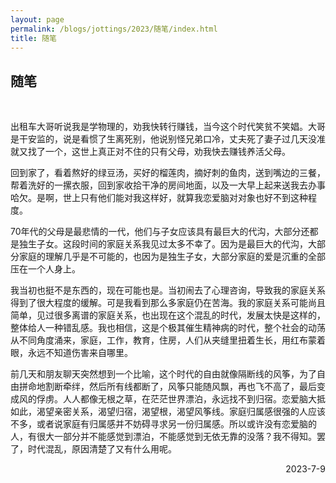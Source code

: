 ```yaml
---
layout: page
permalink: /blogs/jottings/2023/随笔/index.html
title: 随笔
---
```


## 随笔
<br>

出租车大哥听说我是学物理的，劝我快转行赚钱，当今这个时代笑贫不笑娼。大哥是干安监的，说是看惯了生离死别，他说别怪兄弟口冷，丈夫死了妻子过几天没准就又找了一个，这世上真正对不住的只有父母，劝我快去赚钱养活父母。

回到家了，看着熬好的绿豆汤，买好的榴莲肉，摘好刺的鱼肉，送到嘴边的三餐，帮着洗好的一摞衣服，回到家收拾干净的房间地面，以及一大早上起来送我去办事哈欠。是啊，世上只有他们能对我这样好，就算我恋爱脑对对象也好不到这种程度。

70年代的父母是最悲情的一代，他们与子女应该具有最巨大的代沟，大部分还都是独生子女。这段时间的家庭关系我见过太多不幸了。因为是最巨大的代沟，大部分家庭的理解几乎是不可能的，也因为是独生子女，大部分家庭的爱是沉重的全部压在一个人身上。

我当初也挺不是东西的，现在可能也是。当初闹去了心理咨询，导致我的家庭关系得到了很大程度的缓解。可是我看到那么多家庭仍在苦海。我的家庭关系可能尚且简单，见过很多离谱的家庭关系，也出现在这个混乱的时代，发展太快是这样的，整体给人一种错乱感。我也相信，这是个极其催生精神病的时代，整个社会的动荡从不同角度涌来，家庭，工作，教育，住房，人们从夹缝里扭着生长，用红布蒙着眼，永远不知道伤害来自哪里。

前几天和朋友聊天突然想到一个比喻，这个时代的自由就像隔断线的风筝，为了自由拼命地割断牵绊，然后所有线都断了，风筝只能随风飘，再也飞不高了，最后变成风的俘虏。人人都像无根之草，在茫茫世界漂泊，永远找不到归宿。恋爱脑大抵如此，渴望亲密关系，渴望归宿，渴望根，渴望风筝线。家庭归属感很强的人应该不多，或者说家庭有归属感并不妨碍寻求另一份归属感。所以或许没有恋爱脑的人，有很大一部分并不能感觉到漂泊，不能感觉到无依无靠的没落？我不得知。罢了，时代混乱，原因清楚了又有什么用呢。

<p align="right">2023-7-9</p>